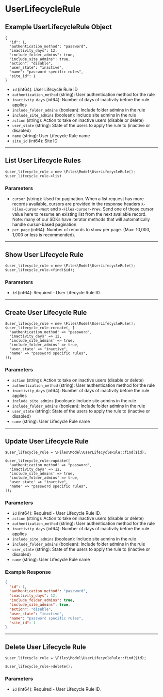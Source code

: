 # UserLifecycleRule

## Example UserLifecycleRule Object

```
{
  "id": 1,
  "authentication_method": "password",
  "inactivity_days": 12,
  "include_folder_admins": true,
  "include_site_admins": true,
  "action": "disable",
  "user_state": "inactive",
  "name": "password specific rules",
  "site_id": 1
}
```

* `id` (int64): User Lifecycle Rule ID
* `authentication_method` (string): User authentication method for the rule
* `inactivity_days` (int64): Number of days of inactivity before the rule applies
* `include_folder_admins` (boolean): Include folder admins in the rule
* `include_site_admins` (boolean): Include site admins in the rule
* `action` (string): Action to take on inactive users (disable or delete)
* `user_state` (string): State of the users to apply the rule to (inactive or disabled)
* `name` (string): User Lifecycle Rule name
* `site_id` (int64): Site ID

---

## List User Lifecycle Rules

```
$user_lifecycle_rule = new \Files\Model\UserLifecycleRule();
$user_lifecycle_rule->list
```


### Parameters

* `cursor` (string): Used for pagination.  When a list request has more records available, cursors are provided in the response headers `X-Files-Cursor-Next` and `X-Files-Cursor-Prev`.  Send one of those cursor value here to resume an existing list from the next available record.  Note: many of our SDKs have iterator methods that will automatically handle cursor-based pagination.
* `per_page` (int64): Number of records to show per page.  (Max: 10,000, 1,000 or less is recommended).

---

## Show User Lifecycle Rule

```
$user_lifecycle_rule = new \Files\Model\UserLifecycleRule();
$user_lifecycle_rule->find($id);
```


### Parameters

* `id` (int64): Required - User Lifecycle Rule ID.

---

## Create User Lifecycle Rule

```
$user_lifecycle_rule = new \Files\Model\UserLifecycleRule();
$user_lifecycle_rule->create(, [
  'authentication_method' => "password",
  'inactivity_days' => 12,
  'include_site_admins' => true,
  'include_folder_admins' => true,
  'user_state' => "inactive",
  'name' => "password specific rules",
]);
```


### Parameters

* `action` (string): Action to take on inactive users (disable or delete)
* `authentication_method` (string): User authentication method for the rule
* `inactivity_days` (int64): Number of days of inactivity before the rule applies
* `include_site_admins` (boolean): Include site admins in the rule
* `include_folder_admins` (boolean): Include folder admins in the rule
* `user_state` (string): State of the users to apply the rule to (inactive or disabled)
* `name` (string): User Lifecycle Rule name

---

## Update User Lifecycle Rule

```
$user_lifecycle_rule = \Files\Model\UserLifecycleRule::find($id);

$user_lifecycle_rule->update([
  'authentication_method' => "password",
  'inactivity_days' => 12,
  'include_site_admins' => true,
  'include_folder_admins' => true,
  'user_state' => "inactive",
  'name' => "password specific rules",
]);
```

### Parameters

* `id` (int64): Required - User Lifecycle Rule ID.
* `action` (string): Action to take on inactive users (disable or delete)
* `authentication_method` (string): User authentication method for the rule
* `inactivity_days` (int64): Number of days of inactivity before the rule applies
* `include_site_admins` (boolean): Include site admins in the rule
* `include_folder_admins` (boolean): Include folder admins in the rule
* `user_state` (string): State of the users to apply the rule to (inactive or disabled)
* `name` (string): User Lifecycle Rule name

### Example Response

```json
{
  "id": 1,
  "authentication_method": "password",
  "inactivity_days": 12,
  "include_folder_admins": true,
  "include_site_admins": true,
  "action": "disable",
  "user_state": "inactive",
  "name": "password specific rules",
  "site_id": 1
}
```

---

## Delete User Lifecycle Rule

```
$user_lifecycle_rule = \Files\Model\UserLifecycleRule::find($id);

$user_lifecycle_rule->delete();
```

### Parameters

* `id` (int64): Required - User Lifecycle Rule ID.

